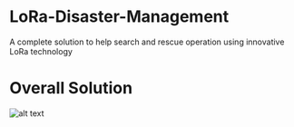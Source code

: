 # LoRa-Disaster-Management
A complete solution to help search and rescue operation using innovative LoRa technology

# Overall Solution 
 ![alt text](https://github.com/tahenan/LoRa-Disaster-Management/blob/main/photos/img1.png)
